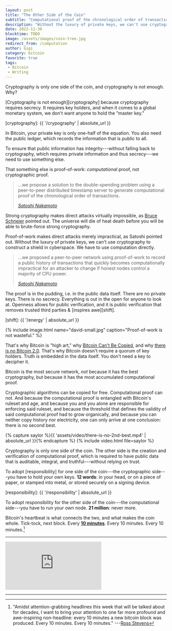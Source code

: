 ```yaml
---
layout: post
title: "The Other Side of the Coin"
subtitle: "Computational proof of the chronological order of transactions"
description: "Without the luxury of private keys, we can't use cryptography to construct a shield in cyberspace. We have to use computation directly."
date: 2022-11-30
blocktime: TODO
image: /assets/images/coin-tree.jpg
redirect_from: /computation
author: Gigi
category: bitcoin
favorite: true
tags:
 - Bitcoin
 - Writing
---
```


Cryptography is only one side of the coin, and cryptography is not
enough. Why? 

[Cryptography is not enough][cryptography] because cryptography requires
secrecy. It requires key holders, and when it comes to a global monetary system,
we don\'t want anyone to hold the \"master key.\"

[cryptography]: {{ '/crypography' | absolute_url }}

In Bitcoin, your private key is only one-half of the equation. You also
need the public ledger, which records the information that is public to
all.

To ensure that public information has integrity---without falling back to
cryptography, which requires private information and thus secrecy---we need to
use something else. 

That something else is proof-of-work: *computational* proof,
not cryptographic proof.

> ...we propose a solution to the double-spending problem using a
> peer-to-peer distributed timestamp server to generate computational
> proof of the chronological order of transactions.
>
> <cite>[Satoshi Nakamoto][wp]</cite>

[wp]: https://dergigi.com/bitcoin.pdf

Strong cryptography makes direct attacks virtually impossible, as [Bruce
Schneier](https://21lessons.com/15/) pointed out. The universe will die
of heat death before you will be able to brute-force strong
cryptography. 

Proof-of-work makes direct attacks merely impractical, as Satoshi
pointed out. Without the luxury of private keys, we can\'t use
cryptography to construct a shield in cyberspace. We have to use
computation directly.

> ...we proposed a peer-to-peer network using proof-of-work to record a
> public history of transactions that quickly becomes computationally
> impractical for an attacker to change if honest nodes control a majority
> of CPU power.
>
> <cite>[Satoshi Nakamoto][wp]</cite>

The proof is in the pudding, i.e. in the public data itself. There are
no private keys. There is no secrecy. Everything is out in the open for
anyone to look at. Openness allows for public verification, and it is
public verification that removes trusted third parties & [inspires awe][shift].

[shift]: {{ '/energy' | absolute_url }}

{% include image.html name="david-small.jpg" caption="Proof-of-work is not wasteful." %}

That\'s why Bitcoin is \"high art,\" why [Bitcoin Can\'t Be
Copied](https://bitcoin-resources.com/articles/bitcoin-cant-be-copied/),
and why [there is no Bitcoin
2.0](https://bitcoin-resources.com/articles/thereisno-bitcoin20/).
That\'s why Bitcoin doesn\'t require a quorum of key holders. Truth is
embedded in the data itself. You don\'t need a key to decipher it.

Bitcoin is the most secure network, _not_ because it has the best
cryptography, but because it has the most accumulated computational
proof. 

Cryptographic algorithms can be copied for free. Computational
proof can not. And because the computational proof is entangled with
Bitcoin\'s ruleset and age, and because you and you alone are
responsible for enforcing said ruleset, and because the threshold that
defines the validity of said computational proof had to grow
organically, and because you can neither copy history nor electricity,
one can only arrive at one conclusion: there is no second best.

{% capture saylor %}{{ 'assets/video/there-is-no-2nd-best.mp4' | absolute_url }}{% endcapture %}
{% include video.html file=saylor %}

Cryptography is only one side of the coin. The other side is the
creation and verification of computational proof, which is required to
have public data that is auditable, integral, and truthful---without
relying on trust. 

To adopt [responsibility] for one side of the coin---the cryptographic
side---you have to hold your own keys. **12 words**: in your head, or on a piece
of paper, or stamped into metal, or stored securely on a signing device.

[responsibility]: {{ '/responsibility' | absolute_url }}

To adopt responsibility for the other side of the coin---the computational
side---you have to run your own node. **21 million**: never more.

Bitcoin\'s heartbeat is what connects the two, and what makes the coin whole.
Tick-tock, next block. Every [**10 minutes**](https://21-ways.com/2/). Every 10
minutes. Every 10 minutes.[^fn-ross]

[^fn-ross]: "Amidst attention-grabbing headlines this week that will be talked about for decades, I want to bring your attention to one far more profound and awe-inspiring non-headline: every 10 minutes a new bitcoin block was produced. Every 10 minutes. Every 10 minutes." ---[Ross Stevens][ross]

[ross]: https://archive.ph/v0xwH

---

<div class="flex-vid">
  <iframe src="https://www.youtube-nocookie.com/embed/C7ynm0Zkwfk" frameborder="0" allow="accelerometer; autoplay; clipboard-write; encrypted-media; gyroscope; picture-in-picture" allowfullscreen></iframe>
</div>

---